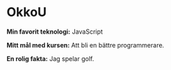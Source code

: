 # OkkoU

**Min favorit teknologi:** JavaScript

**Mitt mål med kursen:** Att bli en bättre programmerare.

**En rolig fakta:** Jag spelar golf.
